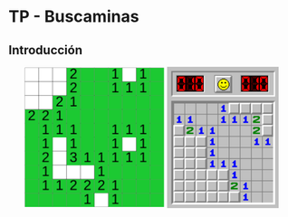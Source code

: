 # TP - Buscaminas

## Introducción
<center>
	<img src="img/buscaminas1.png" height="250"/>
	<img src="img/buscaminas2.png" height="250"/>
</center>
